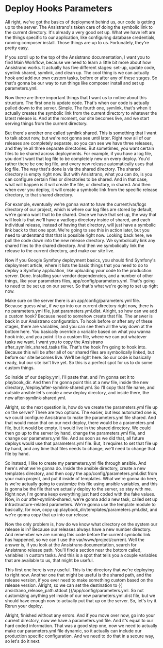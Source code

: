 # Deploy Hooks Parameters

All right, we've got the basics of deployment behind us, our code is getting up to the server. The Ansistrano's taken care of doing the symbolic link to the current directory. It's already a very good set up. What we have left are the things specific to our application, like configuring database credentials, running composer install. Those things are up to us. Fortunately, they're pretty easy.

If you scroll up to the top of the Ansistrano documentation, I want you to find Main Workflow, because we need to learn a little bit more about how Ansistrano works. It actually has five different stages: set-up, update code, symlink shared, symlink, and clean up. The cool thing is we can actually hook and add our own custom tasks, before or after any of these stages. So that's gonna be our way to run things like composer install and set up parameters.yml.

Now there are three important things that I want us to notice about this structure. The first one is update code. That's when our code is actually pulled down to the server. Simple. The fourth one, symlink, that's when it actually creates the symbolic link from the current directory to whatever the latest release is. And at the moment, our site becomes live, and we start serving things from the current directory.

But there's another one called symlink shared. This is something that I want to talk about now, but we're not gonna see until later. Right now all of our releases are completely separate, so you can see we have three releases, and they're all three separate directories. But sometimes, you want certain files to be shared across deployments. For example, if you have a log file, you don't want that log file to be completely new on every deploy. You'd rather there be one log file, and every new release automatically uses that log file. The way that's done is via the shared directory. The shared directory is empty right now. But with Ansistrano, what you can do, is you can configure certain files or directories to be shared. And in that case, what will happen is it will create the file, or directory, in shared. And then when ever you deploy, it will create a symbolic link from the specific release directory, to that shared directory.

For example, eventually we're gonna want to have the current/var/logs directory of our project, which is where our log files are stored by default, we're gonna want that to be shared. Once we have that set up, the way that will look is that we'll have a var/logs directory inside of shared, and each individual release, instead of having that directory, will just have a symbolic link back to that one spot. We're going to see this in action later, but you need to understand that that is possible right now. Looking back here, we pull the code down into the new release directory. We symbolically link any shared files to the shared directory. And then we symbolically link the release to the current directory, and make our site live.

Now if you Google Symfony deployment basics, you should find Symfony's deployment article, where it lists the basic things that you need to do to deploy a Symfony application, like uploading your code to the production server. Done. Installing your vendor dependencies, and a number of other things, like your parameters files, app/config/parameters.yml. That's going to need to be set up on our server. So that's what we're going to set up right now.

Make sure on the server there is an app/config/parameters.yml file. Because guess what, if we go into our current directory right now, there is no parameters.yml file, just parameters.yml.dist. Alright, so how can we add a custom hook? Because need to somehow create that file. The answer is back in our Ansistrano configuration. To hook before or after any of these stages, there are variables, and you can see them all the way down at the bottom here. You basically override a variable based on what you wanna hook into, and you point it to a custom file, where we can put whatever tasks we want. I want you to copy the Ansistrano after_symlink_shared_tasks file. That's the hook I'm going to hook into. Because this will be after all of our shared files are symbolically linked, but before our site becomes live. We'll be right here. So our code is basically ready, but our site isn't live yet. So this is a perfect spot for us to do some custom things.

So inside of our deploy.yml, I'll paste that, and I'm gonna set it to playbook_dir. And then I'm gonna point this at a new file, inside the new directory, /deploy/after-symlink-shared.yml. So I'll copy that file name, and outside ansible let's create a new deploy directory, and inside there, the new after-symlink-shared.yml.

Alright, so the next question is, how do we create the parameters.yml file up on the server? There are two options. The easier, but less automated one is, we could configure Ansistrano to make the parameters.yml file shared. And that would mean that on our next deploy, there would be a parameters.yml file, but it would be empty. It would live in the shared directory. We could then go up to the server by hand, change the parameters.yml file, and change our parameters.yml file. And as soon as we did that, all future deploys would use that parameters.yml file. But, it requires to set that file up by hand, and any time that files needs to change, we'll need to change that file by hand.

So instead, I like to create my parameters.yml file through ansible. And here's what we're gonna do. Inside the ansible directory, create a new templates directory, and then copy the app/config/parameters.yml.dist from your main project, and put it inside of templates. What we're gonna do here, is we're actually going to customize this file using ansible variables, and this is gonna be the file that we actually deploy to the server, so stay with me. Right now, I'm gonna keep everything just hard coded with the fake values. Now, in our after-symlink-shared, we're gonna add a new task, called set up infrastructure-related parameters. We're gonna use the template module to basically, for now, copy up playbook_dir/templates/parameters.yml.dist, and we're gonna copy that up into our release.

Now the only problem is, how do we know what directory on the system our release is in? Because our releases always have a new number directory. And remember we are running this code before the current symbolic link has happened, so we can't use the var/www/project/current. Well the answer is, if you look at the Ansistrano documentation, search for Ansistrano release path. You'll find a section near the bottom called, variables in custom tasks. And this is a spot that tells you a couple variables that are available to us, that might be useful.

This first one here is very useful. This is the directory that we're deploying to right now. Another one that might be useful is the shared path, and the release version, if you ever need to make something custom based on the release version. Alright, so we can set the destination to {{ ansistrano_release_path.stdout }}/app/config/parameters.yml. So not customizing anything yet inside of our new parameters.yml.dist file, but we should have enough now to actually put that up on the server. So, let's try it. Rerun your deploy.

Alright, finished without any errors. And if you move over now, go into your current directory, now we have a parameters.yml file. And it's equal to our hard coded information. That was a good step one, now we need to actually make our parameters.yml file dynamic, so it actually can include our production specific configuration. And we need to do that in a secure way, so let's do it next.

